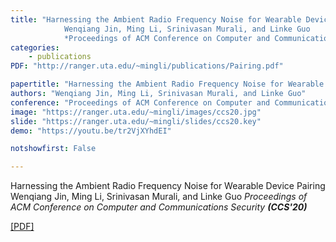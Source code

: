```yaml
---
title: "Harnessing the Ambient Radio Frequency Noise for Wearable Device Pairing  
            Wenqiang Jin, Ming Li, Srinivasan Murali, and Linke Guo 
            *Proceedings of ACM Conference on Computer and Communications Security __(CCS'20)__*"
categories:
    - publications
PDF: "http://ranger.uta.edu/~mingli/publications/Pairing.pdf"

papertitle: "Harnessing the Ambient Radio Frequency Noise for Wearable Device Pairing"
authors: "Wenqiang Jin, Ming Li, Srinivasan Murali, and Linke Guo"
conference: "Proceedings of ACM Conference on Computer and Communications Security (CCS'20)"
image: "https://ranger.uta.edu/~mingli/images/ccs20.jpg"
slide: "https://ranger.uta.edu/~mingli/slides/ccs20.key"
demo: "https://youtu.be/tr2VjXYhdEI"

notshowfirst: False

---
```

Harnessing the Ambient Radio Frequency Noise for Wearable Device Pairing  
            Wenqiang Jin, Ming Li, Srinivasan Murali, and Linke Guo 
            *Proceedings of ACM Conference on Computer and Communications Security __(CCS'20)__*

[[PDF]](http://ranger.uta.edu/~mingli/publications/Pairing.pdf) 
